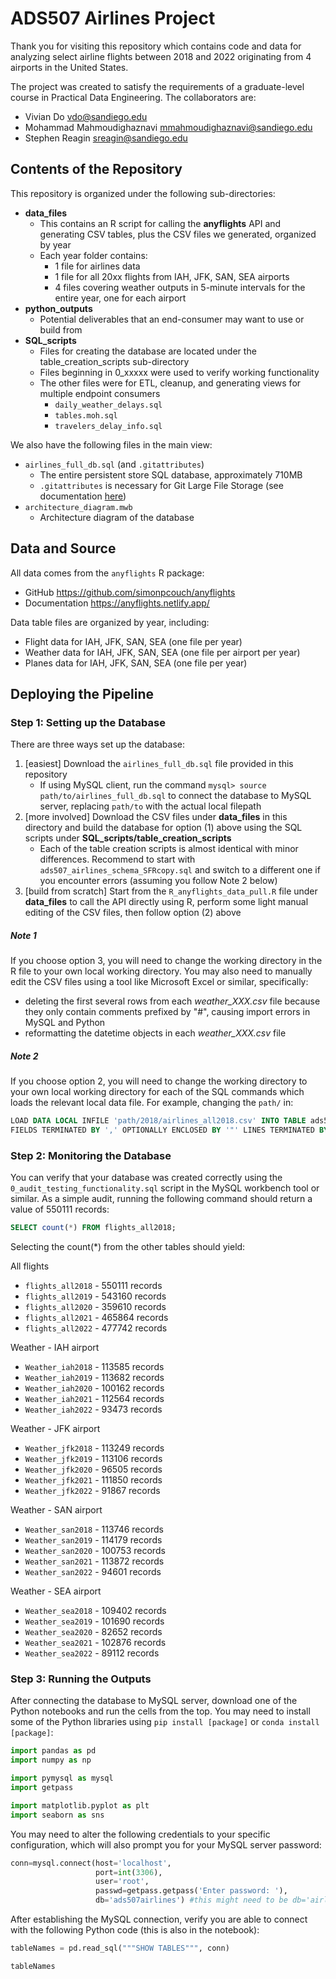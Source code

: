 # ADS507 Airlines Project
Thank you for visiting this repository which contains code and data for analyzing select airline flights between 2018 and 2022 originating from 4 airports in the United States. 

The project was created to satisfy the requirements of a graduate-level course in Practical Data Engineering. The collaborators are:
* Vivian Do <vdo@sandiego.edu>
* Mohammad Mahmoudighaznavi <mmahmoudighaznavi@sandiego.edu>
* Stephen Reagin <sreagin@sandiego.edu>

## Contents of the Repository 
This repository is organized under the following sub-directories:

* **data_files**
  * This contains an R script for calling the **anyflights** API and generating CSV tables, plus the CSV files we generated, organized by year
  * Each year folder contains:
    * 1 file for airlines data
    * 1 file for all 20xx flights from IAH, JFK, SAN, SEA airports
    * 4 files covering weather outputs in 5-minute intervals for the entire year, one for each airport
* **python_outputs**
  * Potential deliverables that an end-consumer may want to use or build from
* **SQL_scripts**
  * Files for creating the database are located under the table_creation_scripts sub-directory
  * Files beginning in 0_xxxxx were used to verify working functionality
  * The other files were for ETL, cleanup, and generating views for multiple endpoint consumers
    * `daily_weather_delays.sql`
    * `tables.moh.sql`
    * `travelers_delay_info.sql`
    
We also have the following files in the main view:
* `airlines_full_db.sql` (and `.gitattributes`)
  * The entire persistent store SQL database, approximately 710MB
  * `.gitattributes` is necessary for Git Large File Storage (see documentation [here](https://docs.github.com/en/repositories/working-with-files/managing-large-files/configuring-git-large-file-storage))
* `architecture_diagram.mwb`
  * Architecture diagram of the database

## Data and Source

All data comes from the `anyflights` R package:
* GitHub https://github.com/simonpcouch/anyflights
* Documentation https://anyflights.netlify.app/

Data table files are organized by year, including:
* Flight data for IAH, JFK, SAN, SEA (one file per year)
* Weather data for IAH, JFK, SAN, SEA (one file per airport per year)
* Planes data for IAH, JFK, SAN, SEA (one file per year)

## Deploying the Pipeline

### Step 1: Setting up the Database
There are three ways set up the database:
1. [easiest] Download the `airlines_full_db.sql` file provided in this repository
   - If using MySQL client, run the command `mysql> source path/to/airlines_full_db.sql` to connect the database to MySQL server, replacing `path/to` with the actual local filepath
2. [more involved] Download the CSV files under **data_files** in this directory and build the database for option (1) above using the SQL scripts under **SQL_scripts/table_creation_scripts**
   - Each of the table creation scripts is almost identical with minor differences. Recommend to start with `ads507_airlines_schema_SFRcopy.sql` and switch to a different one if you encounter errors (assuming you follow Note 2 below)
4. [build from scratch] Start from the `R_anyflights_data_pull.R` file under **data_files** to call the API directly using R, perform some light manual editing of the CSV files, then follow option (2) above

##### Note 1
If you choose option 3, you will need to change the working directory in the R file to your own local working directory. You may also need to manually edit the CSV files using a tool like Microsoft Excel or similar, specifically:
* deleting the first several rows from each *weather_XXX.csv* file because they only contain comments prefixed by "#", causing import errors in MySQL and Python
* reformatting the datetime objects in each *weather_XXX.csv*  file

##### Note 2
If you choose option 2, you will need to change the working directory to your own local working directory for each of the SQL commands which loads the relevant local data file. For example, changing the `path/` in:
```sql
LOAD DATA LOCAL INFILE 'path/2018/airlines_all2018.csv' INTO TABLE ads507airlines.airlines_all2018 
FIELDS TERMINATED BY ',' OPTIONALLY ENCLOSED BY '"' LINES TERMINATED BY '\r\n' IGNORE 1 LINES ;
```

### Step 2: Monitoring the Database
You can verify that your database was created correctly using the `0_audit_testing_functionality.sql` script in the MySQL workbench tool or similar. As a simple audit, running the following command should return a value of 550111 records: 
```sql 
SELECT count(*) FROM flights_all2018;
```
Selecting the count(\*) from the other tables should yield:

All flights
* `flights_all2018` - 550111 records
* `flights_all2019` - 543160 records
* `flights_all2020` - 359610 records
* `flights_all2021` - 465864 records
* `flights_all2022` - 477742 records

Weather - IAH airport
* `Weather_iah2018` - 113585 records
* `Weather_iah2019` - 113682 records
* `Weather_iah2020` - 100162 records
* `Weather_iah2021` - 112564 records
* `Weather_iah2022` - 93473 records

Weather - JFK airport
* `Weather_jfk2018` - 113249 records
* `Weather_jfk2019` - 113106 records
* `Weather_jfk2020` - 96505 records
* `Weather_jfk2021` - 111850 records
* `Weather_jfk2022` - 91867 records

Weather - SAN airport
* `Weather_san2018` - 113746 records
* `Weather_san2019` - 114179 records
* `Weather_san2020` - 100753  records
* `Weather_san2021` - 113872 records
* `Weather_san2022` - 94601 records

Weather - SEA airport
* `Weather_sea2018` - 109402 records
* `Weather_sea2019` - 101690 records
* `Weather_sea2020` - 82652 records
* `Weather_sea2021` - 102876 records
* `Weather_sea2022` - 89112 records


### Step 3: Running the Outputs

After connecting the database to MySQL server, download one of the Python notebooks and run the cells from the top. You may need to install some of the Python libraries using `pip install [package]` or `conda install [package]`:
```python
import pandas as pd
import numpy as np

import pymysql as mysql
import getpass

import matplotlib.pyplot as plt
import seaborn as sns
```


You may need to alter the following credentials to your specific configuration, which will also prompt you for your MySQL server password:
```python
conn=mysql.connect(host='localhost',
                   port=int(3306),
                   user='root',
                   passwd=getpass.getpass('Enter password: '),
                   db='ads507airlines') #this might need to be db='airlines_full_db' if you directly downloaded the full database
```

After establishing the MySQL connection, verify you are able to connect with the following Python code (this is also in the notebook):
```python
tableNames = pd.read_sql("""SHOW TABLES""", conn)

tableNames
```
